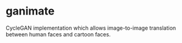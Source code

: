 # ganimate
CycleGAN implementation which allows image-to-image translation between human faces and cartoon faces.
